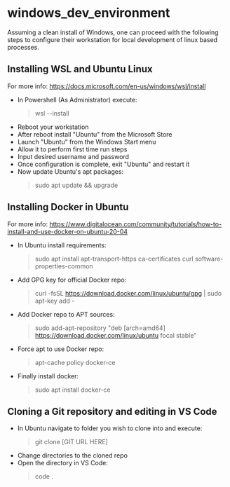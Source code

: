 # windows_dev_environment

Assuming a clean install of Windows, one can proceed with the following steps to configure their workstation for local development of linux based processes.

## Installing WSL and Ubuntu Linux
For more info: https://docs.microsoft.com/en-us/windows/wsl/install
- In Powershell (As Administrator) execute:
    >wsl --install
- Reboot your workstation
- After reboot install "Ubuntu" from the Microsoft Store
- Launch "Ubuntu" from the Windows Start menu
- Allow it to perform first time run steps
- Input desired username and password
- Once configuration is complete, exit "Ubuntu" and restart it
- Now update Ubuntu's apt packages:
    >sudo apt update && upgrade


## Installing Docker in Ubuntu
For more info: https://www.digitalocean.com/community/tutorials/how-to-install-and-use-docker-on-ubuntu-20-04

- In Ubuntu install requirements:
    >sudo apt install apt-transport-https ca-certificates curl software-properties-common
- Add GPG key for official Docker repo:
    >curl -fsSL https://download.docker.com/linux/ubuntu/gpg | sudo apt-key add -
- Add Docker repo to APT sources:
    >sudo add-apt-repository "deb [arch=amd64] https://download.docker.com/linux/ubuntu focal stable"
- Force apt to use Docker repo:
    >apt-cache policy docker-ce
- Finally install docker:
    >sudo apt install docker-ce

## Cloning a Git repository and editing in VS Code
- In Ubuntu navigate to folder you wish to clone into and execute:
    >git clone [GIT URL HERE]
- Change directories to the cloned repo
- Open the directory in VS Code:
    >code .

